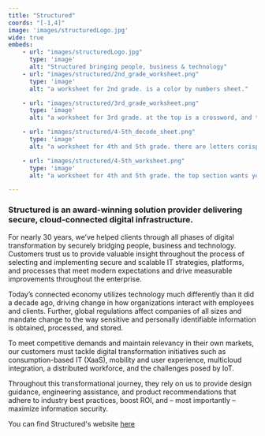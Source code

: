 ```yaml
---
title: "Structured"
coords: "[-1,4]"
image: 'images/structuredLogo.jpg'
wide: true
embeds: 
    - url: "images/structuredLogo.jpg"
      type: 'image'
      alt: "Structured bringing people, business & technology"
    - url: "images/structured/2nd_grade_worksheet.png"
      type: 'image'
      alt: "a worksheet for 2nd grade. is a color by numbers sheet."

    - url: "images/structured/3rd_grade_worksheet.png"
      type: 'image'
      alt: "a worksheet for 3rd grade. at the top is a crossword, and the bottom is a maze."

    - url: "images/structured/4-5th_decode_sheet.png"
      type: 'image'
      alt: "a worksheet for 4th and 5th grade. there are letters corisponding tonumbers at the top, and blank spaces with numbers in the middle of the screen."

    - url: "images/structured/4-5th_worksheet.png"
      type: 'image'
      alt: "a worksheet for 4th and 5th grade. the top section wants you to unscramble some words. the bottom section wants you to answer 3 questions realted to computer security."

---
```


### Structured is an award-winning solution provider delivering secure, cloud-connected digital infrastructure.

For nearly 30 years, we’ve helped clients through all phases of digital transformation by securely bridging people, business and technology. Customers trust us to provide valuable insight throughout the process of selecting and implementing secure and scalable IT strategies, platforms, and processes that meet modern expectations and drive measurable improvements throughout the enterprise.

Today’s connected economy utilizes technology much differently than it did a decade ago, driving change in how organizations interact with employees and clients. Further, global regulations affect companies of all sizes and mandate change to the way sensitive and personally identifiable information is obtained, processed, and stored.

To meet competitive demands and maintain relevancy in their own markets, our customers must tackle digital transformation initiatives such as consumption-based IT (XaaS), mobility and user experience, multicloud integration, a distributed workforce, and the challenges posed by IoT.

Throughout this transformational journey, they rely on us to provide design guidance, engineering assistance, and product recommendations that adhere to industry best practices, boost ROI, and – most importantly – maximize information security.


You can find Structured's website [here](https://structured.com/)